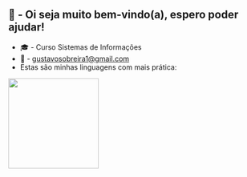 ## 👋 - Oi seja muito bem-vindo(a), espero poder ajudar!
- 🎓 - Curso Sistemas de Informações
- 📩 - gustavosobreira1@gmail.com  
- Estas são minhas linguagens com mais prática:

  
  
<div>
  <a href="https://github.com/Gustavo-Sobreira">
  <img height="180em" src="https://github-readme-stats.vercel.app/api/top-langs/?username=Gustavo-Sobreira&layout=compact&langs_count=16&theme=darcula"/>
</div>
  
